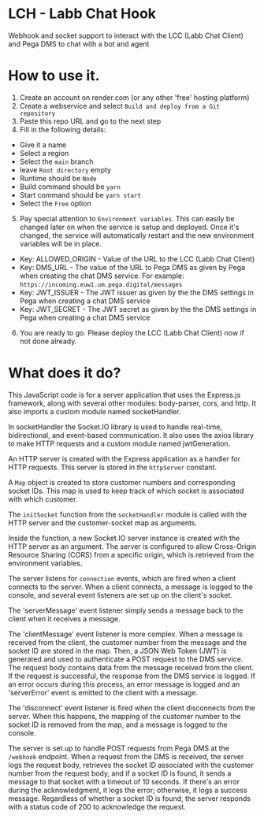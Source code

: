 # LCH - Labb Chat Hook
Webhook and socket support to interact with the LCC (Labb Chat Client) and Pega DMS to chat with a bot and agent

# How to use it.

1. Create an account on render.com (or any other 'free' hosting platform)
2. Create a webservice and select `Build and deploy from a Git repository`
3. Paste this repo URL and go to the next step
4. Fill in the following details:
- Give it a name
- Select a region
- Select the `main` branch
- leave `Root directory` empty
- Runtime should be `Node`
- Build command should be `yarn`
- Start command should be `yarn start`
- Select the `Free` option
5. Pay special attention to `Environment variables`. This can easily be changed later on when the service is setup and deployed. Once it's changed, the service will automatically restart and the new environment variables will be in place.
- Key: ALLOWED_ORIGIN - Value of the URL to the LCC (Labb Chat Client)
- Key: DMS_URL - The value of the URL to Pega DMS as given by Pega when creating the chat DMS service. For example: `https://incoming.euw1.um.pega.digital/messages`
- Key: JWT_ISSUER - The JWT issuer as given by the the DMS settings in Pega when creating a chat DMS service
- Key: JWT_SECRET - The JWT secret as given by the the DMS settings in Pega when creating a chat DMS service
6. You are ready to go. Please deploy the LCC (Labb Chat Client) now if not done already.

# What does it do?

This JavaScript code is for a server application that uses the Express.js framework, along with several other modules: body-parser, cors, and http. It also imports a custom module named socketHandler.

In socketHandler the Socket.IO library is used to handle real-time, bidirectional, and event-based communication. It also uses the axios library to make HTTP requests and a custom module named jwtGeneration.

An HTTP server is created with the Express application as a handler for HTTP requests. This server is stored in the `httpServer` constant.

A `Map` object is created to store customer numbers and corresponding socket IDs. This map is used to keep track of which socket is associated with which customer.

The `initSocket` function from the `socketHandler` module is called with the HTTP server and the customer-socket map as arguments.

Inside the function, a new Socket.IO server instance is created with the HTTP server as an argument. The server is configured to allow Cross-Origin Resource Sharing (CORS) from a specific origin, which is retrieved from the environment variables.

The server listens for `connection` events, which are fired when a client connects to the server. When a client connects, a message is logged to the console, and several event listeners are set up on the client's socket.

The 'serverMessage' event listener simply sends a message back to the client when it receives a message.

The 'clientMessage' event listener is more complex. When a message is received from the client, the customer number from the message and the socket ID are stored in the map. Then, a JSON Web Token (JWT) is generated and used to authenticate a POST request to the DMS service. The request body contains data from the message received from the client. If the request is successful, the response from the DMS service is logged. If an error occurs during this process, an error message is logged and an 'serverError' event is emitted to the client with a message.

The 'disconnect' event listener is fired when the client disconnects from the server. When this happens, the mapping of the customer number to the socket ID is removed from the map, and a message is logged to the console.

The server is set up to handle POST requests from Pega DMS at the `/webhook` endpoint. When a request from the DMS is received, the server logs the request body, retrieves the socket ID associated with the customer number from the request body, and if a socket ID is found, it sends a message to that socket with a timeout of 10 seconds. If there's an error during the acknowledgment, it logs the error; otherwise, it logs a success message. Regardless of whether a socket ID is found, the server responds with a status code of 200 to acknowledge the request.